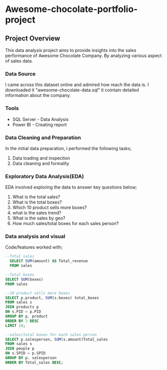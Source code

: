 # Awesome-chocolate-portfolio-project

## Project Overview

This data analysis project aims to provide insights into the sales performance of Awesome Chocolate Company. By analyzing various aspect of sales data.

### Data Source

I came across this dataset online and admired how reach the data is. I downloaded it "awesome-chocolate-data.sql" it cointain detailed information about the company.

### Tools

- SQL Server - Data Analysis
- Power BI - Creating report

### Data Cleaning and Preparation

In the initial data preparation, i performed the following tasks;
1. Data loading and inspection
2. Data cleaning and formality

### Exploratory Data Analysis(EDA)

EDA involved exploring the data to answer key questions below;
1. What is the total sales?
2. What is the total boxes?
3. Which 10 product sells more boxes? 
4. what is the sales trend?
5. What is the sales by geo?
6. How much sales/total boxes for each sales person?

### Data analysis and visual

Code/features worked with;
```sql
--Total sales
  SELECT SUM(amount) AS Total_revenue
  FROM sales
```
```sql
--Total boxes
SELECT SUM(boxes)
FROM sales
```
``` sql 
--10 product sells more boxes
SELECT p.product, SUM(s.boxes) total_boxes
FROM sales s
JOIN products p
ON s.PID = p.PID
GROUP BY p. product
ORDER BY 2 DESC
LIMIT 10;
```
```sql
--sales/total boxes for each sales person
SELECT p.salesperson, SUM(s.amount)Total_sales
FROM sales s
JOIN people p
ON s.SPID = p.SPID
GROUP BY p. salesperson
ORDER BY Total_sales DESC;
```
   
